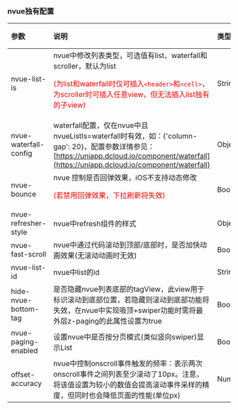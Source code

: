 ### nvue独有配置

| 参数                                       | 说明                                                         | 类型    | 默认值 | 可选值              |
| :----------------------------------------- | :----------------------------------------------------------- | :------ | :----- | :------------------ |
| nvue-list-is                               | nvue中修改列表类型，可选值有list、waterfall和scroller，默认为list<p style="color:red;">(为list和waterfall时仅可插入`<header>`和`<cell>`，为scroller时可插入任意view，但无法插入list独有的子view)</p> | String  | list   | waterfall、scroller |
| nvue-waterfall-config                      | waterfall配置，仅在nvue中且nvueListIs=waterfall时有效，如：{'column-gap': 20}，配置参数详情参见：[https://uniapp.dcloud.io/component/waterfall](https://uniapp.dcloud.io/component/waterfall) | Object  | -      | -                   |
| nvue-bounce                                | nvue 控制是否回弹效果，iOS不支持动态修改<p style="color:red;">(若禁用回弹效果，下拉刷新将失效)</p> | Boolean | true   | false               |
| nvue-refresher-style                       | nvue中refresh组件的样式                                      | Object  | {}     | -                   |
| nvue-fast-scroll <Badge text="1.9.4"/>     | nvue中通过代码滚动到顶部/底部时，是否加快动画效果(无滚动动画时无效) | Boolean | false  | true                |
| nvue-list-id <Badge text="2.0.4"/>         | nvue中list的id                                               | String  | ""     | -                   |
| hide-nvue-bottom-tag <Badge text="2.0.4"/> | 是否隐藏nvue列表底部的tagView，此view用于标识滚动到底部位置，若隐藏则滚动到底部功能将失效，在nvue中实现吸顶+swiper功能时需将最外层z-paging的此属性设置为true | Boolean | false  | true                |
| nvue-paging-enabled <Badge text="2.3.1"/>  | 设置nvue中是否按分页模式(类似竖向swiper)显示List             | Boolean | false  | true                |
| offset-accuracy <Badge text="2.3.5"/>      | nvue中控制onscroll事件触发的频率：表示两次onscroll事件之间列表至少滚动了10px。注意，将该值设置为较小的数值会提高滚动事件采样的精度，但同时也会降低页面的性能(单位px) | Number  | -      | 10                  |